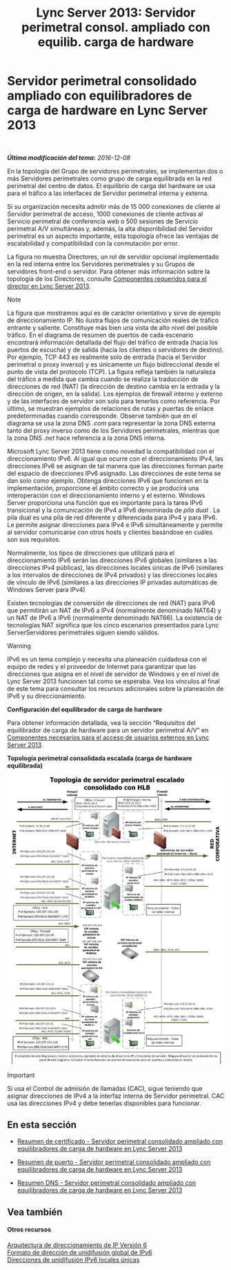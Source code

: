 ﻿---
title: "Lync Server 2013: Servidor perimetral consol. ampliado con equilib. carga de hardware"
TOCTitle: Servidor perimetral consolidado ampliado con equilibradores de carga de hardware
ms:assetid: 6783e225-9677-415a-8731-0bf2e2c4cf8b
ms:mtpsurl: https://technet.microsoft.com/es-es/library/Gg398478(v=OCS.15)
ms:contentKeyID: 48275538
ms.date: 01/07/2017
mtps_version: v=OCS.15
ms.translationtype: HT
---

# Servidor perimetral consolidado ampliado con equilibradores de carga de hardware en Lync Server 2013

 

_**Última modificación del tema:** 2016-12-08_

En la topología del Grupo de servidores perimetrales, se implementan dos o más Servidores perimetrales como grupo de carga equilibrada en la red perimetral del centro de datos. El equilibrio de carga del hardware se usa para el tráfico a las interfaces de Servidor perimetral interna y externa.

Si su organización necesita admitir más de 15 000 conexiones de cliente al Servidor perimetral de acceso, 1000 conexiones de cliente activas al Servicio perimetral de conferencia web o 500 sesiones de Servicio perimetral A/V simultáneas y, además, la alta disponibilidad del Servidor perimetral es un aspecto importante, esta topología ofrece las ventajas de escalabilidad y compatibilidad con la conmutación por error.

La figura no muestra Directores, un rol de servidor opcional implementado en la red interna entre los Servidores perimetrales y su Grupos de servidores front-end o servidor. Para obtener más información sobre la topología de los Directores, consulte [Componentes requeridos para el director en Lync Server 2013](lync-server-2013-components-required-for-the-director.md).


> [!NOTE]
> La figura que mostramos aquí es de carácter orientativo y sirve de ejemplo de direccionamiento&nbsp;IP. No ilustra flujos de comunicación reales de tráfico entrante y saliente. Constituye más bien una vista de alto nivel del posible tráfico. En el diagrama de resumen de puertos de cada escenario encontrará información detallada del flujo del tráfico de entrada (hacia los puertos de escucha) y de salida (hacia los clientes o servidores de destino). Por ejemplo, TCP&nbsp;443 es realmente solo de entrada (hacia el Servidor perimetral o proxy inverso) y es únicamente un flujo bidireccional desde el punto de vista del protocolo (TCP). La figura refleja también la naturaleza del tráfico a medida que cambia cuando se realiza la traducción de direcciones de red (NAT) (la dirección de destino cambia en la entrada y la dirección de origen, en la salida). Los ejemplos de firewall interno y externo y de las interfaces de servidor son solo para tenerlos como referencia. Por último, se muestran ejemplos de relaciones de rutas y puertas de enlace predeterminadas cuando corresponde. Observe también que en el diagrama se usa la zona DNS <EM>.com</EM> para representar la zona DNS externa tanto del proxy inverso como de los Servidores perimetrales, mientras que la zona DNS <EM>.net</EM> hace referencia a la zona DNS interna.



Microsoft Lync Server 2013 tiene como novedad la compatibilidad con el direccionamiento IPv6. Al igual que ocurre con el direccionamiento IPv4, las direcciones IPv6 se asignan de tal manera que las direcciones forman parte del espacio de direcciones IPv6 asignado. Las direcciones de este tema se dan solo como ejemplo. Obtenga direcciones IPv6 que funcionen en la implementación, proporcione el ámbito correcto y se producirá una interoperación con el direccionamiento interno y el externo. Windows Server proporciona una función que es importante para la tarea IPv6 transicional y la comunicación de IPv4 a IPv6 denominada de *pila dual* . La pila dual es una pila de red diferente y diferenciada para IPv4 y para IPv6. Le permite asignar direcciones para IPv4 e IPv6 simultáneamente y permite al servidor comunicarse con otros hosts y clientes basándose en cuáles son sus requisitos.

Normalmente, los tipos de direcciones que utilizará para el direccionamiento IPv6 serán las direcciones IPv6 globales (similares a las direcciones IPv4 públicas), las direcciones locales únicas de IPv6 (similares a los intervalos de direcciones de IPv4 privados) y las direcciones locales de vínculo de IPv6 (similares a las direcciones IP privadas automáticas de Windows Server para IPv4)

Existen tecnologías de conversión de direcciones de red (NAT) para IPv6 que permitirán un NAT de IPv6 a IPv4 (normalmente denominado NAT64) y un NAT de IPv6 a IPv6 (normalmente denominado NAT66). La existencia de tecnologías NAT significa que los cinco escenarios presentados para Lync ServerServidores perimetrales siguen siendo válidos.

> [!WARNING]  
> IPv6 es un tema complejo y necesita una planeación cuidadosa con el equipo de redes y el proveedor de Internet para garantizar que las direcciones que asigna en el nivel de servidor de Windows y en el nivel de Lync Server 2013 funcionen tal como se esperaba. Vea los vínculos al final de este tema para consultar los recursos adicionales sobre la planeación de IPv6 y su direccionamiento.



**Configuración del equilibrador de carga de hardware**

Para obtener información detallada, vea la sección “Requisitos del equilibrador de carga de hardware para un servidor perimetral A/V” en [Componentes necesarios para el acceso de usuarios externos en Lync Server 2013](lync-server-2013-components-required-for-external-user-access.md).

**Topología perimetral consolidada escalada (carga de hardware equilibrada)**

![Topología perimetral consolidada escalada](images/Gg398478.3a57cd0d-8de4-4ecc-a783-4dff5b3456a2(OCS.15).jpg "Topología perimetral consolidada escalada")

> [!IMPORTANT]  
> Si usa el Control de admisión de llamadas (CAC), sigue teniendo que asignar direcciones de IPv4 a la interfaz interna de Servidor perimetral. CAC usa las direcciones IPv4 y debe tenerlas disponibles para funcionar.



## En esta sección

  - [Resumen de certificado - Servidor perimetral consolidado ampliado con equilibradores de carga de hardware en Lync Server 2013](lync-server-2013-certificate-summary-scaled-consolidated-edge-with-hardware-load-balancers.md)

  - [Resumen de puerto - Servidor perimetral consolidado ampliado con equilibradores de carga de hardware en Lync Server 2013](lync-server-2013-port-summary-scaled-consolidated-edge-with-hardware-load-balancers.md)

  - [Resumen DNS - Servidor perimetral consolidado ampliado con equilibradores de carga de hardware en Lync Server 2013](lync-server-2013-dns-summary-scaled-consolidated-edge-with-hardware-load-balancers.md)

## Vea también

#### Otros recursos

[Arquitectura de direccionamiento de IP Versión 6](http://tools.ietf.org/html/rfc4291)  
[Formato de dirección de unidifusión global de IPv6](http://tools.ietf.org/html/rfc3587)  
[Direcciones de unidifusión IPv6 locales únicas](http://tools.ietf.org/html/rfc4193)

